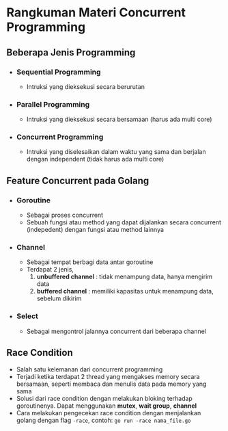 # **Rangkuman Materi Concurrent Programming**

## Beberapa Jenis Programming

- ### Sequential Programming

  - Intruksi yang dieksekusi secara berurutan

- ### Parallel Programming

  - Intruksi yang dieksekusi secara bersamaan (harus ada multi core)

- ### Concurrent Programming

  - Intruksi yang diselesaikan dalam waktu yang sama dan berjalan dengan independent (tidak harus ada multi core)

## Feature Concurrent pada Golang

- ### Goroutine

  - Sebagai proses concurrent
  - Sebuah fungsi atau method yang dapat dijalankan secara concurrent (indepedent) dengan fungsi atau method lainnya

- ### Channel

  - Sebagai tempat berbagi data antar goroutine
  - Terdapat 2 jenis,
    1. **unbuffered channel** : tidak menampung data, hanya mengirim data
    2. **buffered channel** : memiliki kapasitas untuk menampung data, sebelum dikirim

- ### Select

  - Sebagai mengontrol jalannya concurrent dari beberapa channel

## Race Condition

- Salah satu kelemanan dari concurrent programming
- Terjadi ketika terdapat 2 thread yang mengakses memory secara bersamaan, seperti membaca dan menulis data pada memory yang sama
- Solusi dari race condition dengan melakukan bloking terhadap goroutinenya. Dapat menggunakan **mutex**, **wait group**, **channel**
- Cara melakukan pengecekan race condition dengan menjalankan golang dengan flag `-race`, contoh: `go run -race nama_file.go`
